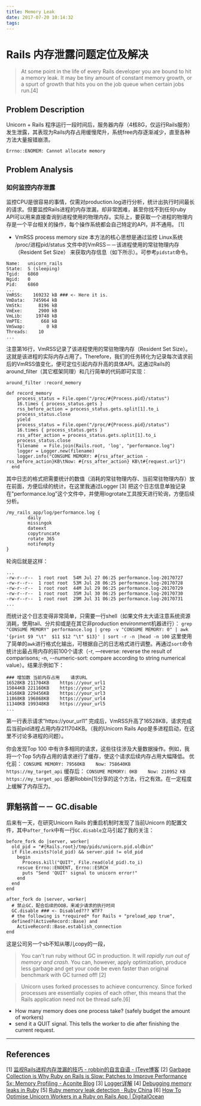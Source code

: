 ```yaml
---
title: Memory Leak
date: 2017-07-20 10:14:32
tags:
---
```

# Rails 内存泄露问题定位及解决

> At some point in the life of every Rails developer you are bound to hit a memory leak. It may be tiny amount of constant memory growth, or a spurt of growth that hits you on the job queue when certain jobs run.[4]


## Problem Description
Unicorn + Rails 程序运行一段时间后，服务器内存（4核8G，仅运行Rails服务）发生泄露，其表现为Rails内存占用缓慢爬升，系统free内存逐渐减少，直至各种方法大量报错崩溃。

`Errno::ENOMEM: Cannot allocate memory`

## Problem Analysis
### 如何监控内存泄露

监控CPU是很容易的事情，仅需对production.log进行分析，统计出执行时间最长的请求。但要监控Rails进程的内存泄漏，却非常困难，甚至你找不到任何ruby API可以用来直接查询到进程使用的物理内存。实际上，要获取一个进程的物理内存是一个平台相关的操作，每个操作系统都会自己特定的API，并不通用。 [1]

- VmRSS process memory size
本方法的核心思想是通过监控 Linux系统 /proc/进程pid/status 文件中的VmRSS－－该进程使用的常驻物理内存（Resident Set Size） 来获取内存信息（如下所示）。可参考`pidstat`命令。

```
Name:	unicorn_rails
State:	S (sleeping)
Tgid:	6860
Ngid:	0
Pid:	6860
...
VmRSS:	  169232 kB ### <- Here it is.
VmData:	  745964 kB
VmStk:	    8196 kB
VmExe:	    2900 kB
VmLib:	   19748 kB
VmPTE:	     668 kB
VmSwap:	       0 kB
Threads:	10
...
```
注意第16行，VmRSS记录了该进程使用的常驻物理内存（Resident Set Size）。这就是该进程的实际内存占用了。Therefore，我们的任务转化为记录每次请求前后的VmRSS值变化，便可定位引起内存升高的具体API。这通过Rails的around_filter（其它框架同理）和几行简单的代码即可实现：
```
around_filter :record_memory

def record_memory  
    process_status = File.open("/proc/#{Process.pid}/status")  
    16.times { process_status.gets }   
    rss_before_action = process_status.gets.split[1].to_i  
    process_status.close  
    yield  
    process_status = File.open("/proc/#{Process.pid}/status")  
    16.times { process_status.gets }   
    rss_after_action = process_status.gets.split[1].to_i  
    process_status.close  
    filename  = File.join(Rails.root, 'log', "performance.log")
    logger = Logger.new(filename)
    logger.info("CONSUME MEMORY: #{rss_after_action - rss_before_action}KB\tNow: #{rss_after_action} KB\t#{request.url}")  
  end
```

其中日志的格式把需要统计的数值（消耗的常驻物理内存、当前常驻物理内存）放在前面，方便后续的统计。在这里我通过Logger [3] 把这个日志信息单独记录在"performance.log”这个文件中，并使用logrotate工具按天进行轮询，方便后续分析。
```
/my_rails_app/log/performance.log {                                                                                                                                                                                                                                       
        daily
        missingok
        dateext
        copytruncate
        rotate 365 
        notifempty
}
```
轮询后就是这样：
```
...
-rw-r--r--  1 root root  54M Jul 27 06:25 performance.log-20170727
-rw-r--r--  1 root root  53M Jul 28 06:25 performance.log-20170728
-rw-r--r--  1 root root  44M Jul 29 06:25 performance.log-20170729
-rw-r--r--  1 root root  35M Jul 30 06:25 performance.log-20170730
-rw-r--r--  1 root root  29M Jul 31 06:25 performance.log-20170731
...
```

而统计这个日志变得非常简单，只需要一行shell（如果文件太大请注意系统资源消耗，使用tail、分片抑或是在其它非production environment机器进行）：
`grep "CONSUME MEMORY" performance.log | grep -v "CONSUME MEMORY: 0" | awk '{print $9 "\t"  $11 $12 "\t" $13}' | sort -r -n |head -n 100`
这里使用了简单的`awk`进行格式化输出，可根据自己的日志格式进行调整。再通过`sort`命令统计出最占用内存的前100个请求（-r, —reverse: reverse the result of comparisons; -n,  --numeric-sort: compare according to string numerical value）。结果示例如下：
```
### 增加数 当前内存占用    请求URL 
16528KB	211704KB	https://your_url1
15044KB	221160KB	https://your_url2
14168KB	229456KB	https://your_url3
11868KB	196868KB	https://your_url4
11340KB	199348KB	https://your_url5
...
```
第一行表示请求”https://your_url1” 完成后，VmRSS升高了16528KB，请求完成后当前pid进程占用内存211704KB。（我的Unicorn Rails App是多进程启动，在这里不讨论多进程的问题）。

你会发现Top 100 中有许多相同的请求，这些往往涉及大量数据操作。例如，我将一个Top 5内存占用的请求进行了缓存，使这个请求后续内存占用大幅降低。
优化前：
`CONSUME MEMORY: 79560KB	Now: 758640KB	https://my_target_api`
缓存后：
`CONSUME MEMORY: 0KB	Now: 210952 KB	https://my_target_api`
感谢Robbin[1]分享的这个方法，行之有效。在一定程度上缓解了内存压力。

## 罪魁祸首－－ GC.disable
后来有一天，在研究Unicorn Rails 的重启机制时发现了当前Unicorn 的配置文件，其中`after_fork`中有一行`GC.disable`立马引起了我的关注：
```
before_fork do |server, worker|
  old_pid = "#{Rails.root}/tmp/pids/unicorn.pid.oldbin"
  if File.exists?(old_pid) && server.pid != old_pid
    begin
      Process.kill("QUIT", File.read(old_pid).to_i)
    rescue Errno::ENOENT, Errno::ESRCH
      puts "Send 'QUIT' signal to unicorn error!"
    end 
  end 
end

after_fork do |server, worker|
  # 禁止GC，配合后续的OOB，来减少请求的执行时间
  GC.disable ### <- Disabled??? WTF?
  # the following is *required* for Rails + "preload_app true",
  defined?(ActiveRecord::Base) and 
    ActiveRecord::Base.establish_connection
end
```

这是公司另一个sb不知从哪儿copy的一段，

> You can't run ruby without GC in production. It will *rapidly run out of memory and crash*. You can, however, apply optimization, produce less garbage and get your code be even faster than original benchmark with GC turned off! [2]

> Unicorn uses forked processes to achieve concurrency. Since forked processes are essentially copies of each other, this means that the Rails application need not be thread safe.[6]

- How many memory does one process take? (safely budget the amount of workers)
- send it a QUIT signal. This tells the worker to die after finishing the current request. 
---
## References
[1] [监视Rails进程内存泄漏的技巧 - robbin的自言自语 - ITeye博客](http://robbin.iteye.com/blog/307271) 
[2] [Garbage Collection is Why Ruby on Rails is Slow: Patches to Improve Performance 5x; Memory Profiling - Aconite Blog](http://www.acunote.com/blog/2008/01/garbage-collection-is-why-ruby-is-slow.html) 
[3] [Logger详解](http://starzhou.com/blogs/logger_in_rails) 
[4] [Debugging memory leaks in Ruby](https://samsaffron.com/archive/2015/03/31/debugging-memory-leaks-in-ruby)
[5] [Ruby memory leak detection · Ruby China](https://ruby-china.org/topics/9737)
[6] [How To Optimise Unicorn Workers in a Ruby on Rails App | DigitalOcean](https://www.digitalocean.com/community/tutorials/how-to-optimize-unicorn-workers-in-a-ruby-on-rails-app) 
